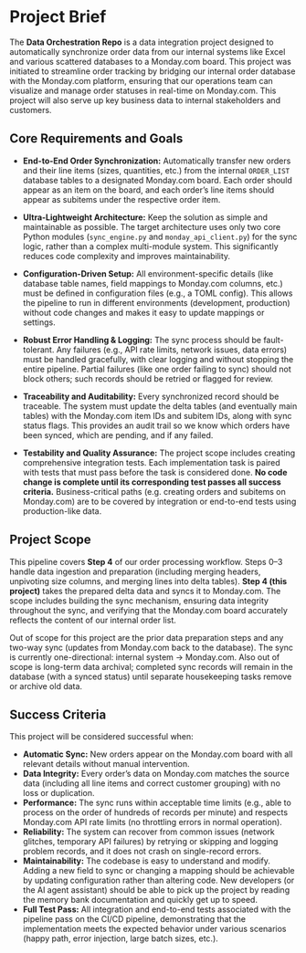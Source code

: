 # Project Brief

The **Data Orchestration Repo** is a data integration project designed to automatically synchronize order data from our internal systems like Excel and various scattered databases to a Monday.com board. This project was initiated to streamline order tracking by bridging our internal order database with the Monday.com platform, ensuring that our operations team can visualize and manage order statuses in real-time on Monday.com.  This project will also serve up key business data to internal stakeholders and customers.

## Core Requirements and Goals

- **End-to-End Order Synchronization:** Automatically transfer new orders and their line items (sizes, quantities, etc.) from the internal `ORDER_LIST` database tables to a designated Monday.com board. Each order should appear as an item on the board, and each order’s line items should appear as subitems under the respective order item.

- **Ultra-Lightweight Architecture:** Keep the solution as simple and maintainable as possible. The target architecture uses only two core Python modules (`sync_engine.py` and `monday_api_client.py`) for the sync logic, rather than a complex multi-module system. This significantly reduces code complexity and improves maintainability.

- **Configuration-Driven Setup:** All environment-specific details (like database table names, field mappings to Monday.com columns, etc.) must be defined in configuration files (e.g., a TOML config). This allows the pipeline to run in different environments (development, production) without code changes and makes it easy to update mappings or settings.

- **Robust Error Handling & Logging:** The sync process should be fault-tolerant. Any failures (e.g., API rate limits, network issues, data errors) must be handled gracefully, with clear logging and without stopping the entire pipeline. Partial failures (like one order failing to sync) should not block others; such records should be retried or flagged for review.

- **Traceability and Auditability:** Every synchronized record should be traceable. The system must update the delta tables (and eventually main tables) with the Monday.com item IDs and subitem IDs, along with sync status flags. This provides an audit trail so we know which orders have been synced, which are pending, and if any failed.

- **Testability and Quality Assurance:** The project scope includes creating comprehensive integration tests. Each implementation task is paired with tests that must pass before the task is considered done. **No code change is complete until its corresponding test passes all success criteria.** Business-critical paths (e.g. creating orders and subitems on Monday.com) are to be covered by integration or end-to-end tests using production-like data.

## Project Scope

This pipeline covers **Step 4** of our order processing workflow. Steps 0–3 handle data ingestion and preparation (including merging headers, unpivoting size columns, and merging lines into delta tables). **Step 4 (this project)** takes the prepared delta data and syncs it to Monday.com. The scope includes building the sync mechanism, ensuring data integrity throughout the sync, and verifying that the Monday.com board accurately reflects the content of our internal order list.

Out of scope for this project are the prior data preparation steps and any two-way sync (updates from Monday.com back to the database). The sync is currently one-directional: internal system → Monday.com. Also out of scope is long-term data archival; completed sync records will remain in the database (with a synced status) until separate housekeeping tasks remove or archive old data.

## Success Criteria

This project will be considered successful when:
- **Automatic Sync:** New orders appear on the Monday.com board with all relevant details without manual intervention.
- **Data Integrity:** Every order’s data on Monday.com matches the source data (including all line items and correct customer grouping) with no loss or duplication.
- **Performance:** The sync runs within acceptable time limits (e.g., able to process on the order of hundreds of records per minute) and respects Monday.com API rate limits (no throttling errors in normal operation).
- **Reliability:** The system can recover from common issues (network glitches, temporary API failures) by retrying or skipping and logging problem records, and it does not crash on single-record errors.
- **Maintainability:** The codebase is easy to understand and modify. Adding a new field to sync or changing a mapping should be achievable by updating configuration rather than altering code. New developers (or the AI agent assistant) should be able to pick up the project by reading the memory bank documentation and quickly get up to speed.
- **Full Test Pass:** All integration and end-to-end tests associated with the pipeline pass on the CI/CD pipeline, demonstrating that the implementation meets the expected behavior under various scenarios (happy path, error injection, large batch sizes, etc.).
